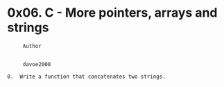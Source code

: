 #                 0x06. C - More pointers, arrays and strings



		 Author


		 davoe2000

	0.  Write a function that concatenates two strings.
